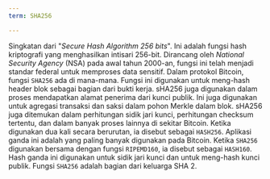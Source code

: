 ```yaml
---
term: SHA256

---
```

Singkatan dari "*Secure Hash Algorithm 256 bits*". Ini adalah fungsi hash kriptografi yang menghasilkan intisari 256-bit. Dirancang oleh *National Security Agency* (NSA) pada awal tahun 2000-an, fungsi ini telah menjadi standar federal untuk memproses data sensitif. Dalam protokol Bitcoin, fungsi `SHA256` ada di mana-mana. Fungsi ini digunakan untuk meng-hash header blok sebagai bagian dari bukti kerja. sHA256 juga digunakan dalam proses mendapatkan alamat penerima dari kunci publik. Ini juga digunakan untuk agregasi transaksi dan saksi dalam pohon Merkle dalam blok. sHA256 juga ditemukan dalam perhitungan sidik jari kunci, perhitungan checksum tertentu, dan dalam banyak proses lainnya di sekitar Bitcoin. Ketika digunakan dua kali secara berurutan, ia disebut sebagai `HASH256`. Aplikasi ganda ini adalah yang paling banyak digunakan pada Bitcoin. Ketika `SHA256` digunakan bersama dengan fungsi `RIPEMD160`, ia disebut sebagai `HASH160`. Hash ganda ini digunakan untuk sidik jari kunci dan untuk meng-hash kunci publik. Fungsi `SHA256` adalah bagian dari keluarga SHA 2.